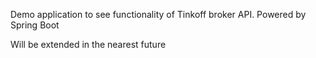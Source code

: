 Demo application to see functionality of Tinkoff broker API. Powered by Spring Boot

Will be extended in the nearest future
